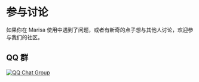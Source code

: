 # 参与讨论

如果你在 Marisa 使用中遇到了问题，或者有新奇的点子想与其他人讨论，欢迎参与我们的社区。

## QQ 群

<a href="https://qm.qq.com/q/D4HghuhbVe" target="_blank">
  <img src="https://img.shields.io/badge/QQ%E7%BE%A4-760517008-orange?style=flat-square" alt="QQ Chat Group">
</a>
